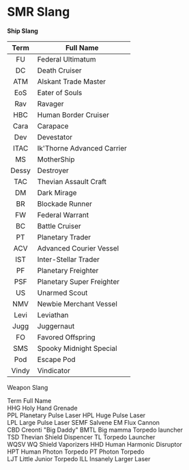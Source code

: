 <!-- TITLE: SMR Slang -->
<!-- SUBTITLE: A quick summary of SMR Slang -->

# SMR Slang

**Ship Slang**

| Term	| Full Name	|
| :---: | --- |
| FU	| Federal Ultimatum |
| DC	| Death Cruiser |
| ATM	| Alskant Trade Master |
| EoS	| Eater of Souls	|
| Rav	| Ravager |
| HBC	| Human Border Cruiser	|
| Cara	| Carapace |
| Dev	| Devestator	|
| ITAC	| Ik'Thorne Advanced Carrier |
| MS	| MotherShip	 |
| Dessy	| Destroyer |
| TAC	| Thevian Assault Craft |
| DM	| Dark Mirage |
| BR	| Blockade Runner	 |
| FW	| Federal Warrant |
| BC	| Battle Cruiser	|
| PT	| Planetary Trader |
| ACV	| Advanced Courier Vessel	 |
| IST	| Inter-Stellar Trader |
| PF	| Planetary Freighter |
| PSF	| Planetary Super Freighter	 |
| US	| Unarmed Scout |
| NMV	| Newbie Merchant Vessel	 |
| Levi	| Leviathan |
| Jugg	| Juggernaut	 |
| FO	| Favored Offspring |
| SMS	| Spooky Midnight Special	|
| Pod	| Escape Pod |
| Vindy	| Vindicator | 

Weapon Slang

Term	Full Name	
HHG	Holy Hand Grenade	
PPL	Planetary Pulse Laser
HPL	Huge Pulse Laser	
LPL	Large Pulse Laser
SEMF	Salvene EM Flux Cannon	
CBD	Creonti "Big Daddy"
BMTL	Big mamma Torpedo launcher	
TSD	Thevian Shield Dispencer
TL	Torpedo Launcher	
WQSV	WQ Shield Vaporizers
HHD	Human Harmonic Disruptor	
HPT	Human Photon Torpedo
PT	Photon Torpedo	
LJT	Little Junior Torpedo
ILL	Insanely Larger Laser
